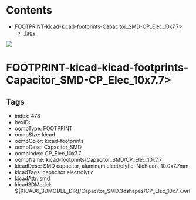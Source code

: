 



Contents
========

* [FOOTPRINT-kicad-kicad-footprints-Capacitor_SMD-CP_Elec_10x7.7>](#footprint-kicad-kicad-footprints-capacitor_smd-cp_elec_10x77)
	* [Tags](#tags)
  
![][im]
# FOOTPRINT-kicad-kicad-footprints-Capacitor_SMD-CP_Elec_10x7.7>

## Tags

- index: 478
- hexID: 
- oompType: FOOTPRINT
- oompSize: kicad
- oompColor: kicad-footprints
- oompDesc: Capacitor_SMD
- oompIndex: CP_Elec_10x7.7
- oompName: kicad-footprints/Capacitor_SMD/CP_Elec_10x7.7
- kicadDesc: SMD capacitor, aluminum electrolytic, Nichicon, 10.0x7.7mm
- kicadTags: capacitor electrolytic
- kicadAttr: smd
- kicad3DModel: ${KICAD6_3DMODEL_DIR}/Capacitor_SMD.3dshapes/CP_Elec_10x7.7.wrl



[im]: image.png
